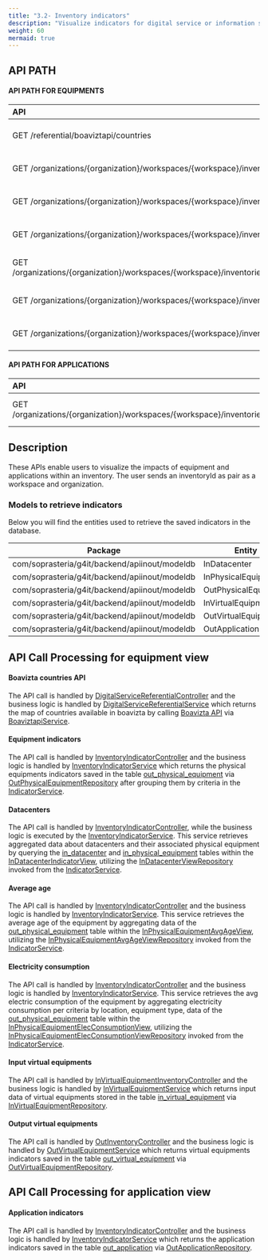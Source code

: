 ```yaml
---
title: "3.2- Inventory indicators"
description: "Visualize indicators for digital service or information system"
weight: 60
mermaid: true
---
```


## API PATH

#### API PATH FOR EQUIPMENTS

| API                                                                                                                               | Swagger                                                                                                                                                 | Use Cases                                                                                                                       |
|:----------------------------------------------------------------------------------------------------------------------------------|---------------------------------------------------------------------------------------------------------------------------------------------------------|:--------------------------------------------------------------------------------------------------------------------------------|
| GET /referential/boaviztapi/countries                                                                                             | [Boavizta countries](https://saas-g4it.com/api/swagger-ui/index.html#/digital-service%20referential/getBoaviztaCountries)                               | [Visualize equipments]({{% ref "/2-functional-documentation/use_cases/uc_inventory/uc5_visualize_equipment_footprint.md" %}})   |
| GET /organizations/{organization}/workspaces/{workspace}/inventories/{inventoryId}/indicators/equipments                        | [Equipment indicators](hhttps://saas-g4it.com/api/swagger-ui/index.html#/inventory-indicator/getEquipmentIndicators)                                    | [Visualize equipments]({{% ref "/2-functional-documentation/use_cases/uc_inventory/uc5_visualize_equipment_footprint.md" %}})   |
| GET /organizations/{organization}/workspaces/{workspace}/inventories/{inventoryId}/indicators/datacenters                       | [Datacenters](https://saas-g4it.com/api/swagger-ui/index.html#/inventory-indicator/getDataCenterIndicators)                                             | [Visualize equipments]({{% ref "/2-functional-documentation/use_cases/uc_inventory/uc5_visualize_equipment_footprint.md" %}})   |
| GET /organizations/{organization}/workspaces/{workspace}/inventories/{inventoryId}/indicators/physicalEquipmentsAvgAge          | [Average age](https://saas-g4it.com/api/swagger-ui/index.html#/inventory-indicator/getPhysicalEquipmentAvgAge)                                          | [Visualize equipments]({{% ref "/2-functional-documentation/use_cases/uc_inventory/uc5_visualize_equipment_footprint.md" %}})   |
| GET /organizations/{organization}/workspaces/{workspace}/inventories/{inventoryId}/indicators/physicalEquipmentsElecConsumption | [Electricity consumption](https://saas-g4it.com/api/swagger-ui/index.html#/inventory-indicator/getPhysicalEquipmentElecConsumption)                     | [Visualize equipments]({{% ref "/2-functional-documentation/use_cases/uc_inventory/uc5_visualize_equipment_footprint.md" %}})   |
| GET /organizations/{organization}/workspaces/{workspace}/inventories/{inventoryId}/outputs/virtual-equipments                   | [Output virtual equipments](https://saas-g4it.com/api/swagger-ui/index.html#/inventory-outputs/getInventoryOutputsVirtualEquipmentsRest)                | [Visualize equipments]({{% ref "/2-functional-documentation/use_cases/uc_inventory/uc5_visualize_equipment_footprint.md" %}})   |
| GET /organizations/{organization}/workspaces/{workspace}/inventories/{inventoryId}/inputs/virtual-equipments                    | [Input virtual equipments](https://saas-g4it.com/api/swagger-ui/index.html#/inventory-inputs-virtual-equipment/getInventoryInputsVirtualEquipmentsRest) | [Visualize equipments]({{% ref "/2-functional-documentation/use_cases/uc_inventory/uc6_visualize_application_footprint.md" %}}) |

#### API PATH FOR APPLICATIONS

| API                                                                                                          | Swagger                                                                                                                 | Use Cases                                                                                                                         |
|:-------------------------------------------------------------------------------------------------------------|-------------------------------------------------------------------------------------------------------------------------|:----------------------------------------------------------------------------------------------------------------------------------|
| GET /organizations/{organization}/workspaces/{workspace}/inventories/{inventoryId}/indicators/applications | [Application indicators](https://saas-g4it.com/api/swagger-ui/index.html#/inventory-indicator/getApplicationIndicators) | [Visualize applications]({{% ref "/2-functional-documentation/use_cases/uc_inventory/uc6_visualize_application_footprint.md" %}}) |

## Description

These APIs enable users to visualize the impacts of equipment and applications within an inventory.
The user sends an inventoryId as pair as a workspace and organization.

### Models to retrieve indicators

Below you will find the entities used to retrieve the saved indicators in the database.

| Package                                       | Entity               | table                                                                                                                              |
|-----------------------------------------------|----------------------|------------------------------------------------------------------------------------------------------------------------------------|
| com/soprasteria/g4it/backend/apiinout/modeldb | InDatacenter         | [in_datacenter](../../db_documentation/information_system_and_digital_service_input_data/information_sytem_input_data/)            |
| com/soprasteria/g4it/backend/apiinout/modeldb | InPhysicalEquipment  | [ in_physical_equipment ](../../db_documentation/information_system_and_digital_service_input_data/information_sytem_input_data/)  |
| com/soprasteria/g4it/backend/apiinout/modeldb | OutPhysicalEquipment | [out_physical_equipment](../../db_documentation/information_system_and_digital_service_output_data/information_sytem_output_data/) |
| com/soprasteria/g4it/backend/apiinout/modeldb | InVirtualEquipment   | [ in_virtual_equipment ](../../db_documentation/information_system_and_digital_service_input_data/information_sytem_input_data/)   |
| com/soprasteria/g4it/backend/apiinout/modeldb | OutVirtualEquipment  | [out_virtual_equipment](../../db_documentation/information_system_and_digital_service_output_data/information_sytem_output_data/)  |
| com/soprasteria/g4it/backend/apiinout/modeldb | OutApplication       | [out_application](../../db_documentation/information_system_and_digital_service_output_data/information_sytem_output_data/)        |

## API Call Processing for equipment view

#### Boavizta countries API

The API call is handled
by [DigitalServiceReferentialController](https://github.com/G4ITTeam/g4it/blob/main/services/backend/src/main/java/com/soprasteria/g4it/backend/apidigitalservice/controller/DigitalServiceReferentialController.java)
and the business logic is handled
by [DigitalServiceReferentialService](https://github.com/G4ITTeam/g4it/blob/main/services/backend/src/main/java/com/soprasteria/g4it/backend/apidigitalservice/business/DigitalServiceReferentialService.java)
which returns the map of countries available in boavizta by
calling [Boavizta API](https://api.boavizta.org//docs#/utils/utils_get_all_countries_v1_utils_country_code_get)
via [BoaviztapiService](https://github.com/G4ITTeam/g4it/blob/main/services/backend/src/main/java/com/soprasteria/g4it/backend/external/boavizta/business/BoaviztapiService.java).

#### Equipment indicators

The API call is handled
by [InventoryIndicatorController](https://github.com/G4ITTeam/g4it/blob/main/services/backend/src/main/java/com/soprasteria/g4it/backend/apiindicator/controller/InventoryIndicatorController.java)
and the business logic is handled
by [InventoryIndicatorService](https://github.com/G4ITTeam/g4it/blob/main/services/backend/src/main/java/com/soprasteria/g4it/backend/apiindicator/business/InventoryIndicatorService.java)
which returns the physical equipments indicators saved in the
table [out_physical_equipment](../../db_documentation/information_system_and_digital_service_output_data/information_sytem_output_data)
via [OutPhysicalEquipmentRepository](https://github.com/G4ITTeam/g4it/blob/main/services/backend/src/main/java/com/soprasteria/g4it/backend/apiinout/repository/OutPhysicalEquipmentRepository.java)
after grouping them by criteria in
the [IndicatorService](https://github.com/G4ITTeam/g4it/blob/main/services/backend/src/main/java/com/soprasteria/g4it/backend/apiindicator/business/IndicatorService.java).

#### Datacenters

The API call is handled
by [InventoryIndicatorController](https://github.com/G4ITTeam/g4it/blob/main/services/backend/src/main/java/com/soprasteria/g4it/backend/apiindicator/controller/InventoryIndicatorController.java),
while the business logic is executed by
the [InventoryIndicatorService](https://github.com/G4ITTeam/g4it/blob/main/services/backend/src/main/java/com/soprasteria/g4it/backend/apiindicator/business/InventoryIndicatorService.java).
This service retrieves aggregated data about datacenters and their associated physical equipment by querying
the [in_datacenter](information_system_and_digital_service_input_data/information_sytem_input_data/)
and [in_physical_equipment](../../db_documentation/information_system_and_digital_service_input_data/information_sytem_input_data/)
tables within
the [InDatacenterIndicatorView](https://github.com/G4ITTeam/g4it/blob/main/services/backend/src/main/java/com/soprasteria/g4it/backend/apiindicator/modeldb/InDatacenterIndicatorView.java),
utilizing
the [InDatacenterViewRepository](https://github.com/G4ITTeam/g4it/blob/main/services/backend/src/main/java/com/soprasteria/g4it/backend/apiinout/repository/InDatacenterViewRepository.java)
invoked from
the [IndicatorService](https://github.com/G4ITTeam/g4it/blob/main/services/backend/src/main/java/com/soprasteria/g4it/backend/apiindicator/business/IndicatorService.java).

#### Average age

The API call is handled
by [InventoryIndicatorController](https://github.com/G4ITTeam/g4it/blob/main/services/backend/src/main/java/com/soprasteria/g4it/backend/apiindicator/controller/InventoryIndicatorController.java)
and the business logic is handled
by [InventoryIndicatorService](https://github.com/G4ITTeam/g4it/blob/main/services/backend/src/main/java/com/soprasteria/g4it/backend/apiindicator/business/InventoryIndicatorService.java).
This service retrieves the average age of the equipment by aggregating data of
the [out_physical_equipment](../../db_documentation/information_system_and_digital_service_output_data/information_sytem_output_data/)
table within
the [InPhysicalEquipmentAvgAgeView](https://github.com/G4ITTeam/g4it/blob/main/services/backend/src/main/java/com/soprasteria/g4it/backend/apiindicator/modeldb/InPhysicalEquipmentAvgAgeView.java),
utilizing
the [InPhysicalEquipmentAvgAgeViewRepository](https://github.com/G4ITTeam/g4it/blob/main/services/backend/src/main/java/com/soprasteria/g4it/backend/apiinout/repository/InPhysicalEquipmentAvgAgeViewRepository.java)
invoked from
the [IndicatorService](https://github.com/G4ITTeam/g4it/blob/main/services/backend/src/main/java/com/soprasteria/g4it/backend/apiindicator/business/IndicatorService.java).

#### Electricity consumption

The API call is handled
by [InventoryIndicatorController](https://github.com/G4ITTeam/g4it/blob/main/services/backend/src/main/java/com/soprasteria/g4it/backend/apiindicator/controller/InventoryIndicatorController.java)
and the business logic is handled
by [InventoryIndicatorService](https://github.com/G4ITTeam/g4it/blob/main/services/backend/src/main/java/com/soprasteria/g4it/backend/apiindicator/business/InventoryIndicatorService.java).
This service retrieves the avg electric consumption of the equipment by aggregating electricity consumption per criteria
by location, equipment type, data of
the [out_physical_equipment](../../db_documentation/information_system_and_digital_service_output_data/information_sytem_output_data/)
table within
the [InPhysicalEquipmentElecConsumptionView](https://github.com/G4ITTeam/g4it/blob/main/services/backend/src/main/java/com/soprasteria/g4it/backend/apiindicator/modeldb/InPhysicalEquipmentElecConsumptionView.java),
utilizing
the [InPhysicalEquipmentElecConsumptionViewRepository](https://github.com/G4ITTeam/g4it/blob/main/services/backend/src/main/java/com/soprasteria/g4it/backend/apiinout/repository/InPhysicalEquipmentElecConsumptionViewRepository.java)
invoked from
the [IndicatorService](https://github.com/G4ITTeam/g4it/blob/main/services/backend/src/main/java/com/soprasteria/g4it/backend/apiindicator/business/IndicatorService.java).

#### Input virtual equipments

The API call is handled
by [InVirtualEquipmentInventoryController](https://github.com/G4ITTeam/g4it/blob/main/services/backend/src/main/java/com/soprasteria/g4it/backend/apiinout/controller/InVirtualEquipmentInventoryController.java)
and the business logic is handled
by [InVirtualEquipmentService](https://github.com/G4ITTeam/g4it/blob/main/services/backend/src/main/java/com/soprasteria/g4it/backend/apiinout/business/InVirtualEquipmentService.java)
which returns input data of virtual equipments stored in the
table [in_virtual_equipment](../../db_documentation/information_system_and_digital_service_output_data/information_sytem_input_data)
via [InVirtualEquipmentRepository](https://github.com/G4ITTeam/g4it/blob/main/services/backend/src/main/java/com/soprasteria/g4it/backend/apiinout/repository/InVirtualEquipmentRepository.java).

#### Output virtual equipments

The API call is handled
by [OutInventoryController](https://github.com/G4ITTeam/g4it/blob/main/services/backend/src/main/java/com/soprasteria/g4it/backend/apiinout/controller/OutInventoryController.java)
and the business logic is handled
by [OutVirtualEquipmentService](https://github.com/G4ITTeam/g4it/blob/main/services/backend/src/main/java/com/soprasteria/g4it/backend/apiinout/business/OutVirtualEquipmentService.java)
which returns virtual equipments indicators saved in the
table [out_virtual_equipment](../../db_documentation/information_system_and_digital_service_output_data/information_sytem_output_data)
via [OutVirtualEquipmentRepository](https://github.com/G4ITTeam/g4it/blob/main/services/backend/src/main/java/com/soprasteria/g4it/backend/apiinout/business/OutVirtualEquipmentService.java).

## API Call Processing for application view

#### Application indicators

The API call is handled
by [InventoryIndicatorController](https://github.com/G4ITTeam/g4it/blob/main/services/backend/src/main/java/com/soprasteria/g4it/backend/apiindicator/controller/InventoryIndicatorController.java)
and the business logic is handled
by [InventoryIndicatorService](https://github.com/G4ITTeam/g4it/blob/main/services/backend/src/main/java/com/soprasteria/g4it/backend/apiindicator/business/InventoryIndicatorService.java)
which returns the application indicators saved in the
table [out_application](../../db_documentation/information_system_and_digital_service_output_data/information_sytem_output_data)
via [OutApplicationRepository](https://github.com/G4ITTeam/g4it/blob/main/services/backend/src/main/java/com/soprasteria/g4it/backend/apiinout/business/OutApplicationRepository.java).
